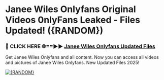 # Janee Wiles Onlyfans Original Videos 0nlyFans Leaked - Files Updated! ({RANDOM})

<h3>🔴 CLICK HERE 🌐==►► <a href="https://betterlinks.top/A2PfLJ" rel="nofollow">Janee Wiles Onlyfans Updated Files</a></h3>

Get Janee Wiles Onlyfans and all content. Now you can access all videos and pictures of Janee Wiles Onlyfans. New Updated Files 2025!

[![{RANDOM}](https://i.imgur.com/ppqm5kG.gif)](https://betterlinks.top/A2PfLJ)
